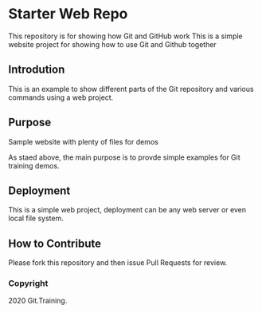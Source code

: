# Starter Web Repo

This repository is for showing how Git and GitHub work
This is a simple website project for showing how to use Git and Github together

## Introdution

This is an example to show different parts of the Git repository and various commands using
a web project.
  
## Purpose

Sample website with plenty of files for demos

As staed above, the main purpose is to
provde simple examples for Git training demos.

## Deployment

This is a simple web project, deployment can be any web server
or even local file system.

## How to Contribute

Please fork this repository and then issue Pull Requests for
review.

### Copyright

2020 Git.Training.